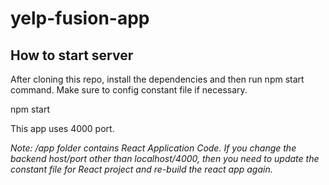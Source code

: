 # yelp-fusion-app

## How to start server
After cloning this repo, install the dependencies and then run npm start command. Make sure to config constant file if necessary.

  npm start

This app uses 4000 port.

*Note: /app folder contains React Application Code. If you change the backend host/port other than localhost/4000, then you need to update the constant file for React project and re-build the react app again.*
